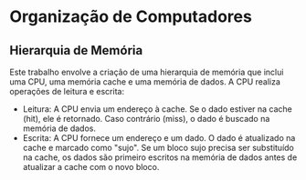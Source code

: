 # Organização de Computadores

## Hierarquia de Memória

Este trabalho envolve a criação de uma hierarquia de memória que inclui uma CPU, uma memória cache e uma memória de dados. A CPU realiza operações de leitura e escrita:

- Leitura: A CPU envia um endereço à cache. Se o dado estiver na cache (hit), ele é retornado. Caso contrário (miss), o dado é buscado na memória de dados.
- Escrita: A CPU fornece um endereço e um dado. O dado é atualizado na cache e marcado como "sujo". Se um bloco sujo precisa ser substituído na cache, os dados são primeiro escritos na memória de dados antes de atualizar a cache com o novo bloco.

